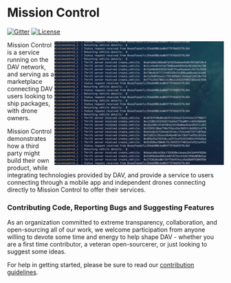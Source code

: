 # Mission Control

[![Gitter](https://img.shields.io/gitter/room/DAVFoundation/DAV-Contributors.svg?style=flat-square)](https://gitter.im/DAVFoundation/DAV-Contributors)
[![License](https://img.shields.io/github/license/DAVFoundation/missioncontrol.svg?style=flat-square)](https://github.com/DAVFoundation/missioncontrol/blob/master/LICENSE)

<img src="./resources/images/mission_control.gif" align="right" />

Mission Control is a service running on the DAV network, and serving as a marketplace connecting DAV users looking to ship packages, with drone owners.

Mission Control demonstrates how a third party might build their own product, while integrating technologies provided by DAV, and provide a service to users connecting through a mobile app and independent drones connecting directly to Mission Control to offer their services.

### Contributing Code, Reporting Bugs and Suggesting Features

As an organization committed to extreme transparency, collaboration, and open-sourcing all of our work, we welcome participation from anyone willing to devote some time and energy to help shape DAV - whether you are a first time contributor, a veteran open-sourcerer, or just looking to suggest some ideas.

For help in getting started, please be sure to read our [contribution guidelines](https://github.com/DAVFoundation/missioncontrol/blob/master/CONTRIBUTING.md).


